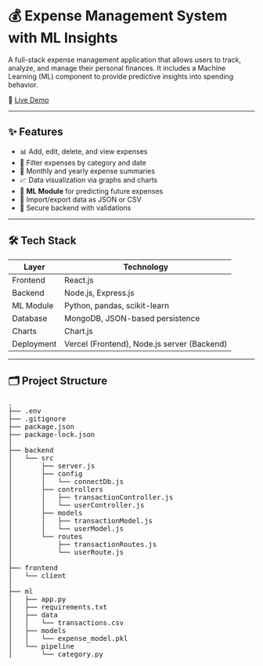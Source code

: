 # 💰 Expense Management System with ML Insights

A full-stack expense management application that allows users to track, analyze, and manage their personal finances. It includes a Machine Learning (ML) component to provide predictive insights into spending behavior.

📍 [Live Demo](https://expense-management-brown.vercel.app)

---

## ✨ Features

- 📊 Add, edit, delete, and view expenses
- 📁 Filter expenses by category and date
- 📅 Monthly and yearly expense summaries
- 📈 Data visualization via graphs and charts
- 🧠 **ML Module** for predicting future expenses
- 💾 Import/export data as JSON or CSV
- 🔐 Secure backend with validations

---

## 🛠️ Tech Stack

| Layer       | Technology                      |
|------------|----------------------------------|
| Frontend   | React.js                         |
| Backend    | Node.js, Express.js              |
| ML Module  | Python, pandas, scikit-learn     |
| Database   | MongoDB, JSON-based persistence  |
| Charts     | Chart.js                         |
| Deployment | Vercel (Frontend), Node.js server (Backend) |

---

## 🗂️ Project Structure
   
<pre>
.
├── .env
├── .gitignore
├── package.json
├── package-lock.json
│
├── backend
│   └── src
│       ├── server.js
│       ├── config
│       │   └── connectDb.js
│       ├── controllers
│       │   ├── transactionController.js
│       │   └── userController.js
│       ├── models
│       │   ├── transactionModel.js
│       │   └── userModel.js
│       └── routes
│           ├── transactionRoutes.js
│           └── userRoute.js
│
├── frontend
│   └── client
│
├── ml
│   ├── app.py
│   ├── requirements.txt
│   ├── data
│   │   └── transactions.csv
│   ├── models
│   │   └── expense_model.pkl
│   └── pipeline
│       └── category.py
</pre>
